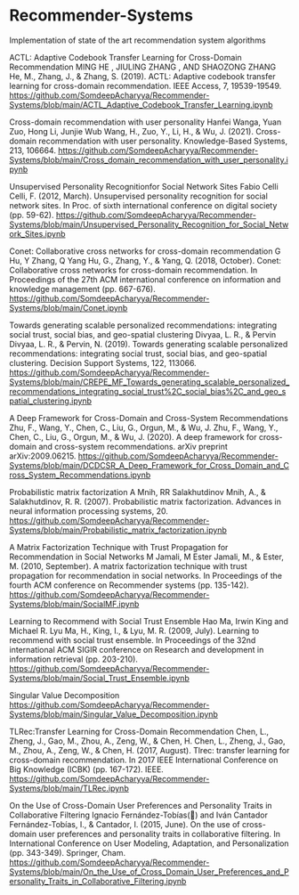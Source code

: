 # Recommender-Systems
Implementation of state of the art recommendation system algorithms

ACTL: Adaptive Codebook Transfer Learning for Cross-Domain Recommendation
MING HE , JIULING ZHANG , AND SHAOZONG ZHANG
He, M., Zhang, J., & Zhang, S. (2019). ACTL: Adaptive codebook transfer learning for cross-domain recommendation. IEEE Access, 7, 19539-19549.
https://github.com/SomdeepAcharyya/Recommender-Systems/blob/main/ACTL_Adaptive_Codebook_Transfer_Learning.ipynb

Cross-domain recommendation with user personality
Hanfei Wanga, Yuan Zuo, Hong Li, Junjie Wub
Wang, H., Zuo, Y., Li, H., & Wu, J. (2021). Cross-domain recommendation with user personality. Knowledge-Based Systems, 213, 106664.
https://github.com/SomdeepAcharyya/Recommender-Systems/blob/main/Cross_domain_recommendation_with_user_personality.ipynb

Unsupervised Personality Recognitionfor Social Network Sites
Fabio Celli
Celli, F. (2012, March). Unsupervised personality recognition for social network sites. In Proc. of sixth international conference on digital society (pp. 59-62).
https://github.com/SomdeepAcharyya/Recommender-Systems/blob/main/Unsupervised_Personality_Recognition_for_Social_Network_Sites.ipynb

Conet: Collaborative cross networks for cross-domain recommendation
G Hu, Y Zhang, Q Yang
Hu, G., Zhang, Y., & Yang, Q. (2018, October). Conet: Collaborative cross networks for cross-domain recommendation. In Proceedings of the 27th ACM international conference on information and knowledge management (pp. 667-676).
https://github.com/SomdeepAcharyya/Recommender-Systems/blob/main/Conet.ipynb


Towards generating scalable personalized recommendations: integrating social trust, social bias, and geo-spatial clustering
Divyaa, L. R., & Pervin
Divyaa, L. R., & Pervin, N. (2019). Towards generating scalable personalized recommendations: integrating social trust, social bias, and geo-spatial clustering. Decision Support Systems, 122, 113066.
https://github.com/SomdeepAcharyya/Recommender-Systems/blob/main/CREPE_MF_Towards_generating_scalable_personalized_recommendations_integrating_social_trust%2C_social_bias%2C_and_geo_spatial_clustering.ipynb

A Deep Framework for Cross-Domain and Cross-System Recommendations
Zhu, F., Wang, Y., Chen, C., Liu, G., Orgun, M., & Wu, J.
Zhu, F., Wang, Y., Chen, C., Liu, G., Orgun, M., & Wu, J. (2020). A deep framework for cross-domain and cross-system recommendations. arXiv preprint arXiv:2009.06215.
https://github.com/SomdeepAcharyya/Recommender-Systems/blob/main/DCDCSR_A_Deep_Framework_for_Cross_Domain_and_Cross_System_Recommendations.ipynb

Probabilistic matrix factorization
A Mnih, RR Salakhutdinov
Mnih, A., & Salakhutdinov, R. R. (2007). Probabilistic matrix factorization. Advances in neural information processing systems, 20.
https://github.com/SomdeepAcharyya/Recommender-Systems/blob/main/Probabilistic_matrix_factorization.ipynb

A Matrix Factorization Technique with Trust Propagation for Recommendation in Social Networks
M Jamali, M Ester
Jamali, M., & Ester, M. (2010, September). A matrix factorization technique with trust propagation for recommendation in social networks. In Proceedings of the fourth ACM conference on Recommender systems (pp. 135-142).
https://github.com/SomdeepAcharyya/Recommender-Systems/blob/main/SocialMF.ipynb

Learning to Recommend with Social Trust Ensemble
Hao Ma, Irwin King and Michael R. Lyu
Ma, H., King, I., & Lyu, M. R. (2009, July). Learning to recommend with social trust ensemble. In Proceedings of the 32nd international ACM SIGIR conference on Research and development in information retrieval (pp. 203-210).
https://github.com/SomdeepAcharyya/Recommender-Systems/blob/main/Social_Trust_Ensemble.ipynb

Singular Value Decomposition
https://github.com/SomdeepAcharyya/Recommender-Systems/blob/main/Singular_Value_Decomposition.ipynb

TLRec:Transfer Learning for Cross-Domain Recommendation
Chen, L., Zheng, J., Gao, M., Zhou, A., Zeng, W., & Chen, H.
Chen, L., Zheng, J., Gao, M., Zhou, A., Zeng, W., & Chen, H. (2017, August). Tlrec: transfer learning for cross-domain recommendation. In 2017 IEEE International Conference on Big Knowledge (ICBK) (pp. 167-172). IEEE.
https://github.com/SomdeepAcharyya/Recommender-Systems/blob/main/TLRec.ipynb

On the Use of Cross-Domain User Preferences and Personality Traits in Collaborative Filtering
Ignacio Fernández-Tobías() and Iván Cantador
Fernández-Tobías, I., & Cantador, I. (2015, June). On the use of cross-domain user preferences and personality traits in collaborative filtering. In International Conference on User Modeling, Adaptation, and Personalization (pp. 343-349). Springer, Cham.
https://github.com/SomdeepAcharyya/Recommender-Systems/blob/main/On_the_Use_of_Cross_Domain_User_Preferences_and_Personality_Traits_in_Collaborative_Filtering.ipynb
